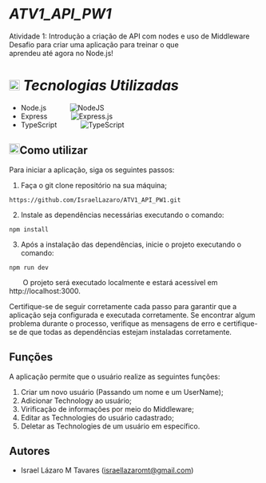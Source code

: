 # *ATV1_API_PW1*
Atividade 1: Introdução a criação de API com nodes e uso de Middleware
Desafio para criar uma aplicação para treinar o que aprendeu até agora no Node.js!

# <img src="https://github.com/get-icon/geticon/raw/master/icons/git-icon.svg" alt="Git" width="21px" height="21px"> *Tecnologias Utilizadas*

- Node.js &nbsp;&nbsp;&nbsp;&nbsp;&nbsp;&nbsp;&nbsp;&nbsp;&nbsp;&nbsp;&nbsp;![NodeJS](https://img.shields.io/badge/node.js-6DA55F?style=for-the-badge&logo=node.js&logoColor=white)
- Express &nbsp;&nbsp;&nbsp;&nbsp;&nbsp;&nbsp;&nbsp;&nbsp;&nbsp;&nbsp;&nbsp;![Express.js](https://img.shields.io/badge/express.js-%23404d59.svg?style=for-the-badge&logo=express&logoColor=%2361DAFB)
- TypeScript &nbsp;&nbsp;&nbsp;&nbsp;&nbsp;&nbsp;&nbsp;&nbsp;&nbsp;&nbsp;&nbsp;![TypeScript](https://img.shields.io/badge/TypeScript-007ACC?logo=typescript&logoColor=white)


## <img src="https://github.com/get-icon/geticon/raw/master/icons/npm.svg" alt="npm" width="21px" height="21px">Como utilizar 

Para iniciar a aplicação, siga os seguintes passos:
1. Faça o git clone repositório na sua máquina;
```shell
https://github.com/IsraelLazaro/ATV1_API_PW1.git
```
2. Instale as dependências necessárias executando o comando:
```shell
npm install
```
3. Após a instalação das dependências, inicie o projeto executando o comando:
```shell
npm run dev
```

&nbsp;&nbsp;&nbsp;&nbsp;&nbsp;&nbsp;&nbsp;O projeto será executado localmente e estará acessível em http://localhost:3000.

 Certifique-se de seguir corretamente cada passo para garantir que a aplicação seja configurada e executada corretamente. Se encontrar algum problema durante o processo, verifique as mensagens de erro e certifique-se de que todas as dependências estejam instaladas corretamente.

  ## Funções

A aplicação permite que o usuário realize as seguintes funções:

1. Criar um novo usuário (Passando um nome e um UserName);
2. Adicionar Technology ao usuário;
3. Virificação de informações por meio do Middleware;
4. Editar as Technologies do usuário cadastrado;
5. Deletar as Technologies de um usuário em específico.

## Autores

- Israel Lázaro M Tavares (israellazaromt@gmail.com)
